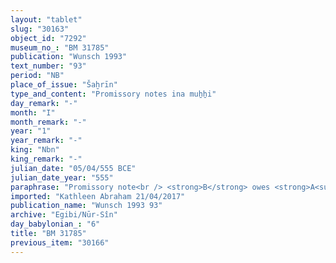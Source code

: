 ```yaml
---
layout: "tablet"
slug: "30163"
object_id: "7292"
museum_no_: "BM 31785"
publication: "Wunsch 1993"
text_number: "93"
period: "NB"
place_of_issue: "Šaḫrīn"
type_and_content: "Promissory notes ina muẖẖi"
day_remark: "-"
month: "I"
month_remark: "-"
year: "1"
year_remark: "-"
king: "Nbn"
king_remark: "-"
julian_date: "05/04/555 BCE"
julian_date_year: "555"
paraphrase: "Promissory note<br /> <strong>B</strong> owes <strong>A<sub>1</sub></strong> 10 mina of silver to be paid on the 15<sup>th</sup> of Nisan (I). The silver is the purchase price of 115 bundles (<em>pītu</em>) of onions &ldquo;from the mountain&rdquo; (<em>ina &scaron;ad&icirc;</em>), <strong>A<sub>1</sub></strong>&rsquo;s share (<em>pūt zitti</em>) in a business with (<em>itti</em>) <strong>A<sub>2</sub>.</strong> Names of 2 witnesses and the scribe.<br /> &nbsp;<br /> <strong>A<sub>1 </sub></strong>= Bēl-iddin/Nab&ucirc;-zēru-u&scaron;ab&scaron;i; <strong>A<sub>2 </sub></strong>= Nab&ucirc;-ēdu-uṣur/Rahianni; <strong>B</strong>: Nidinti-Bēl/Nab&ucirc;-kuṣranni"
imported: "Kathleen Abraham 21/04/2017"
publication_name: "Wunsch 1993 93"
archive: "Egibi/Nūr-Sîn"
day_babylonian_: "6"
title: "BM 31785"
previous_item: "30166"
---
```

